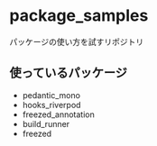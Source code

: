 # package_samples

パッケージの使い方を試すリポジトリ

## 使っているパッケージ

- pedantic_mono
- hooks_riverpod
- freezed_annotation
- build_runner
- freezed
